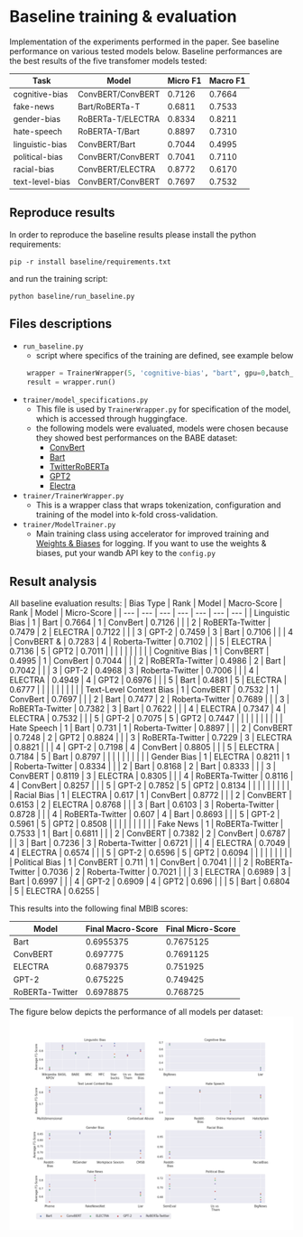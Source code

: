 # Baseline training & evaluation
Implementation of the experiments performed in the paper. See baseline performance on various tested models below.
Baseline performances are the best results of the five transfomer models tested:


| Task | Model | Micro F1 | Macro F1 |
| --- | --- | --- | --- |
| cognitive-bias | ConvBERT/ConvBERT | 0.7126 | 0.7664 |
| fake-news | Bart/RoBERTa-T | 	0.6811 | 0.7533 |
| gender-bias | RoBERTa-T/ELECTRA | 0.8334 | 0.8211 |
| hate-speech | RoBERTA-T/Bart | 0.8897 | 0.7310 |
| linguistic-bias | ConvBERT/Bart | 0.7044 | 0.4995 |
| political-bias | ConvBERT/ConvBERT | 0.7041 | 0.7110 |
| racial-bias | ConvBERT/ELECTRA | 0.8772 | 	0.6170 |
| text-level-bias | ConvBERT/ConvBERT | 0.7697 | 	0.7532 |

## Reproduce results
In order to reproduce the baseline results 
please install the python requirements:
```
pip -r install baseline/requirements.txt
```
and run the training script:
```
python baseline/run_baseline.py
```

## Files descriptions
* `run_baseline.py`
  * script where specifics of the training are defined, see example below
   ```python
    wrapper = TrainerWrapper(5, 'cognitive-bias', "bart", gpu=0,batch_size=64, model_length=78)
    result = wrapper.run()
   ```
* `trainer/model_specifications.py`
    - This file is used by `TrainerWrapper.py` for specification of the model, which is accessed through huggingface.
    - the following models were evaluated, models were chosen because they showed best performances on the BABE dataset:
      * [ConvBert](https://huggingface.co/YituTech/conv-bert-base)
      * [Bart](https://huggingface.co/facebook/bart-base)
      * [TwitterRoBERTa](https://huggingface.co/cardiffnlp/twitter-roberta-base)
      * [GPT2](https://huggingface.co/gpt2)
      * [Electra](https://huggingface.co/google/electra-base-discriminator)
* `trainer/TrainerWrapper.py`
  * This is a wrapper class that wraps tokenization, configuration and training of the model into k-fold cross-validation.
* `trainer/ModelTrainer.py`
  * Main training class using accelerator for improved training and [Weights & Biases](https://wandb.ai/home) for logging. If you want to use the weights & biases, put your wandb API key to the `config.py`
  
## Result analysis
All baseline evaluation results: 
|	Bias Type	|	Rank	|	Model	|	Macro-Score	|	Rank	|	Model	|	Micro-Score	|
|	---	|	---	|	---	|	---	|	---	|	---	|	---	|
|	Linguistic Bias	|	1	|	Bart	|	0.7664	|	1	|	ConvBert	|	0.7126	|
|		|	2	|	RoBERTa-Twitter	|	0.7479	|	2	|	ELECTRA	|	0.7122	|
|		|	3	|	GPT-2	|	0.7459	|	3	|	Bart	|	0.7106	|
|		|	4	|	ConvBERT &	|	0.7283	|	4	|	Roberta-Twitter	|	0.7102	|
|		|	5	|	ELECTRA	|	0.7136	|	5	|	GPT2	|	0.7011	|
|		|		|		|		|		|		|		|
|	Cognitive Bias	|	1	|	ConvBERT	|	0.4995	|	1	|	ConvBert	|	0.7044	|
|		|	2	|	RoBERTa-Twitter	|	0.4986	|	2	|	Bart	|	0.7042	|
|		|	3	|	GPT-2	|	0.4968	|	3	|	Roberta-Twitter	|	0.7006	|
|		|	4	|	ELECTRA	|	0.4949	|	4	|	GPT2	|	0.6976	|
|		|	5	|	Bart	|	0.4881	|	5	|	ELECTRA	|	0.6777	|
|		|		|		|		|		|		|		|
|	Text-Level Context Bias	|	1	|	ConvBERT	|	0.7532	|	1	|	ConvBert	|	0.7697	|
|		|	2	|	Bart	|	0.7477	|	2	|	Roberta-Twitter	|	0.7689	|
|		|	3	|	RoBERTa-Twitter	|	0.7382	|	3	|	Bart	|	0.7622	|
|		|	4	|	ELECTRA	|	0.7347	|	4	|	ELECTRA	|	0.7532	|
|		|	5	|	GPT-2	|	0.7075	|	5	|	GPT2	|	0.7447	|
|		|		|		|		|		|		|		|
|	Hate Speech	|	1	|	Bart	|	0.731	|	1	|	Roberta-Twitter	|	0.8897	|
|		|	2	|	ConvBERT	|	0.7248	|	2	|	GPT2	|	0.8824	|
|		|	3	|	RoBERTa-Twitter	|	0.7229	|	3	|	ELECTRA	|	0.8821	|
|		|	4	|	GPT-2	|	0.7198	|	4	|	ConvBert	|	0.8805	|
|		|	5	|	ELECTRA	|	0.7184	|	5	|	Bart	|	0.8797	|
|		|		|		|		|		|		|		|
|	Gender Bias	|	1	|	ELECTRA	|	0.8211	|	1	|	Roberta-Twitter	|	0.8334	|
|		|	2	|	Bart	|	0.8168	|	2	|	Bart	|	0.8333	|
|		|	3	|	ConvBERT	|	0.8119	|	3	|	ELECTRA	|	0.8305	|
|		|	4	|	RoBERTa-Twitter	|	0.8116	|	4	|	ConvBert	|	0.8257	|
|		|	5	|	GPT-2	|	0.7852	|	5	|	GPT2	|	0.8134	|
|		|		|		|		|		|		|		|
|	Racial Bias	|	1	|	ELECTRA	|	0.617	|	1	|	ConvBert	|	0.8772	|
|		|	2	|	ConvBERT	|	0.6153	|	2	|	ELECTRA	|	0.8768	|
|		|	3	|	Bart	|	0.6103	|	3	|	Roberta-Twitter	|	0.8728	|
|		|	4	|	RoBERTa-Twitter	|	0.607	|	4	|	Bart	|	0.8693	|
|		|	5	|	GPT-2	|	0.5961	|	5	|	GPT2	|	0.8508	|
|		|		|		|		|		|		|		|
|	Fake News	|	1	|	RoBERTa-Twitter	|	0.7533	|	1	|	Bart	|	0.6811	|
|		|	2	|	ConvBERT	|	0.7382	|	2	|	ConvBert	|	0.6787	|
|		|	3	|	Bart	|	0.7236	|	3	|	Roberta-Twitter	|	0.6721	|
|		|	4	|	ELECTRA	|	0.7049	|	4	|	ELECTRA	|	0.6574	|
|		|	5	|	GPT-2	|	0.6596	|	5	|	GPT2	|	0.6094	|
|		|		|		|		|		|		|		|
|	Political Bias	|	1	|	ConvBERT	|	0.711	|	1	|	ConvBert	|	0.7041	|
|		|	2	|	RoBERTa-Twitter	|	0.7036	|	2	|	Roberta-Twitter	|	0.7021	|
|		|	3	|	ELECTRA	|	0.6989	|	3	|	Bart	|	0.6997	|
|		|	4	|	GPT-2	|	0.6909	|	4	|	GPT2	|	0.696	|
|		|	5	|	Bart	|	0.6804	|	5	|	ELECTRA	|	0.6255	|

This results into the following final MBIB scores:

|	Model	|	Final Macro-Score	|	Final Micro-Score	|
|	---	|	---	|	---	|
|	Bart	|	0.6955375	|	0.7675125	|
|	ConvBERT	|	0.697775	|	0.7691125	|
|	ELECTRA	|	0.6879375	|	0.751925	|
|	GPT-2	|	0.675225	|	0.749425	|
|	RoBERTa-Twitter	|	0.6978875	|	0.768725	|



The figure below depicts the performance of all models per dataset:
![d](../figures/per_dataset_performance.png)
